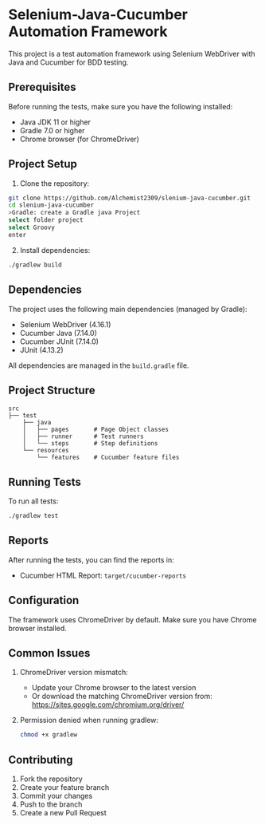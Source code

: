 # Selenium-Java-Cucumber Automation Framework

This project is a test automation framework using Selenium WebDriver with Java and Cucumber for BDD testing.

## Prerequisites

Before running the tests, make sure you have the following installed:

- Java JDK 11 or higher
- Gradle 7.0 or higher
- Chrome browser (for ChromeDriver)

## Project Setup

1. Clone the repository:
```bash
git clone https://github.com/Alchemist2309/slenium-java-cucumber.git
cd slenium-java-cucumber
>Gradle: create a Gradle java Project
select folder project
select Groovy
enter
```

2. Install dependencies:
```bash
./gradlew build
```

## Dependencies

The project uses the following main dependencies (managed by Gradle):

- Selenium WebDriver (4.16.1)
- Cucumber Java (7.14.0)
- Cucumber JUnit (7.14.0)
- JUnit (4.13.2)

All dependencies are managed in the `build.gradle` file.

## Project Structure

```
src
├── test
    ├── java
    │   ├── pages       # Page Object classes
    │   ├── runner      # Test runners
    │   └── steps       # Step definitions
    └── resources
        └── features    # Cucumber feature files
```

## Running Tests

To run all tests:
```bash
./gradlew test
```

## Reports

After running the tests, you can find the reports in:
- Cucumber HTML Report: `target/cucumber-reports`

## Configuration

The framework uses ChromeDriver by default. Make sure you have Chrome browser installed.

## Common Issues

1. ChromeDriver version mismatch:
   - Update your Chrome browser to the latest version
   - Or download the matching ChromeDriver version from: https://sites.google.com/chromium.org/driver/

2. Permission denied when running gradlew:
   ```bash
   chmod +x gradlew
   ```

## Contributing

1. Fork the repository
2. Create your feature branch
3. Commit your changes
4. Push to the branch
5. Create a new Pull Request